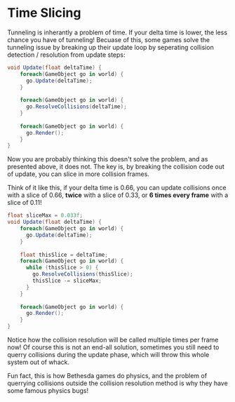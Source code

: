 # Time Slicing

Tunneling is inherantly a problem of time. If your delta time is lower, the less chance you have of tunneling! Becuase of this, some games solve the tunneling issue by breaking up their update loop by seperating collision detection / resolution from update steps:

```cs
void Update(float deltaTime) {
    foreach(GameObject go in world) {
      go.Update(deltaTime);
    }
    
    foreach(GameObject go in world) {
      go.ResolveCollisions(deltaTime);
    }
    
    foreach(GameObject go in world) {
      go.Render();
    }
}
```

Now you are probably thinking this doesn't solve the problem, and as presented above, it does not. The key is, by breaking the collision code out of update, you can slice in more collision frames.

Think of it like this, if your delta time is 0.66, you can update collisions once with a slice of 0.66, __twice__ with a slice of 0.33, or __6 times every frame__ with a slice of 0.11!

```cs
float sliceMax = 0.033f;
void Update(float deltaTime) {
    foreach(GameObject go in world) {
      go.Update(deltaTime);
    }
    
    float thisSlice = deltaTime;
    foreach(GameObject go in world) {
      while (thisSlice > 0) {
        go.ResolveCollisions(thisSlice);
        thisSlice -= sliceMax;
      }
    }
    
    foreach(GameObject go in world) {
      go.Render();
    }
}
```

Notice how the collision resolution will be called multiple times per frame now! Of course this is not an end-all solution, sometimes you still need to querry collisions during the update phase, which will throw this whole system out of whack.

Fun fact, this is how Bethesda games do physics, and the problem of querrying collisions outside the collision resolution method is why they have some famous physics bugs!